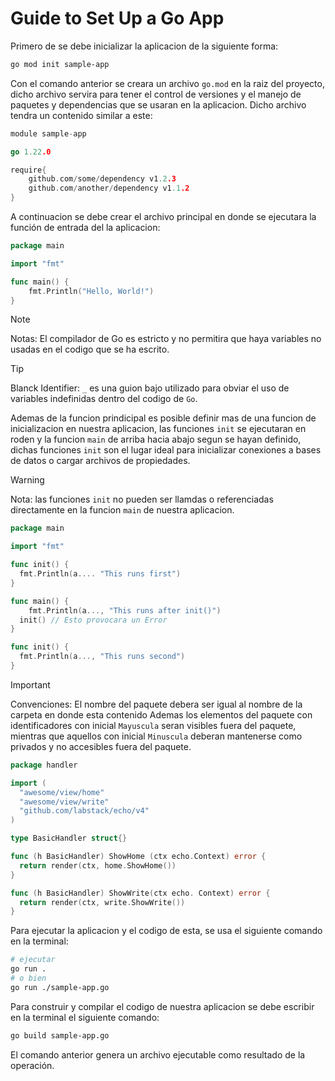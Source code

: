 # Guide to Set Up a Go App

Primero de se debe inicializar la aplicacion de la siguiente forma:

```sh
go mod init sample-app
```

Con el comando anterior se creara un archivo `go.mod` en la raiz del proyecto, dicho archivo servira para tener el control de versiones y el manejo de paquetes y dependencias que se usaran en la aplicacion. Dicho archivo tendra un contenido similar a este:

```go
module sample-app

go 1.22.0

require{
    github.com/some/dependency v1.2.3
    github.com/another/dependency v1.1.2
}
```

A continuacion se debe crear el archivo principal en donde se ejecutara la función de entrada del la aplicacion:

```go
package main

import "fmt"

func main() {
    fmt.Println("Hello, World!")
}
```

> [!NOTE]
> Notas: El compilador de Go es estricto y no permitira que haya variables no usadas en el codigo que se ha escrito.

> [!TIP]
> Blanck Identifier: `_` es una guion bajo utilizado para obviar el uso de variables indefinidas dentro del codigo de `Go`.

Ademas de la funcion prindicipal es posible definir mas de una funcion de inicializacion en nuestra aplicacion, las funciones `init` se ejecutaran en roden y la funcion `main` de arriba hacia abajo segun se hayan definido, dichas funciones `init` son el lugar ideal para inicializar conexiones a bases de datos o cargar archivos de propiedades.

> [!WARNING]
> Nota: las funciones `init` no pueden ser llamdas o referenciadas directamente en la funcion `main` de nuestra aplicacion.

```go
package main

import "fmt"

func init() {
  fmt.Println(a.... "This runs first")
}

func main() {
    fmt.Println(a..., "This runs after init()")
  init() // Esto provocara un Error
}

func init() {
  fmt.Println(a..., "This runs second")
}
```

> [!IMPORTANT]
> Convenciones: El nombre del paquete debera ser igual al nombre de la carpeta en donde esta contenido
> Ademas los elementos del paquete con identificadores con inicial `Mayuscula` seran visibles fuera del paquete, mientras que aquellos con inicial `Minuscula` deberan mantenerse como privados y no accesibles fuera del paquete.

```go
package handler

import (
  "awesome/view/home"
  "awesome/view/write"
  "github.com/labstack/echo/v4"
)

type BasicHandler struct{}

func (h BasicHandler) ShowHome (ctx echo.Context) error {
  return render(ctx, home.ShowHome())
}

func (h BasicHandler) ShowWrite(ctx echo. Context) error {
  return render(ctx, write.ShowWrite())
}
```

Para ejecutar la aplicacion y el codigo de esta, se usa el siguiente comando en la terminal:

```sh
# ejecutar
go run .
# o bien
go run ./sample-app.go
```

Para construir y compilar el codigo de nuestra aplicacion se debe escribir en la terminal el siguiente comando:

```sh
go build sample-app.go
```

El comando anterior genera un archivo ejecutable como resultado de la operación.
